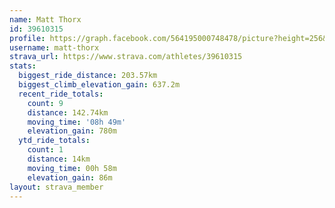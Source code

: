 ```yaml
---
name: Matt Thorx
id: 39610315
profile: https://graph.facebook.com/564195000748478/picture?height=256&width=256
username: matt-thorx
strava_url: https://www.strava.com/athletes/39610315
stats:
  biggest_ride_distance: 203.57km
  biggest_climb_elevation_gain: 637.2m
  recent_ride_totals:
    count: 9
    distance: 142.74km
    moving_time: '08h 49m'
    elevation_gain: 780m
  ytd_ride_totals:
    count: 1
    distance: 14km
    moving_time: 00h 58m
    elevation_gain: 86m
layout: strava_member
--- 
```


